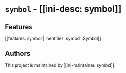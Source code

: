 # `symbol` - [[ini-desc: symbol]]

## Features

[[features: symbol | mentities: symbol::Symbol]]

## Authors

This project is maintained by [[ini-maintainer: symbol]].
